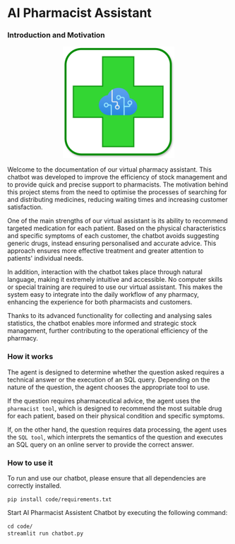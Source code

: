 # AI Pharmacist Assistant

### Introduction and Motivation

<div style="text-align: center;">
    <img src="media/ai_pharm.png" alt="logo" style="width: 50%;">
</div>

Welcome to the documentation of our virtual pharmacy assistant. This chatbot was developed to improve the efficiency of stock management and to provide quick and precise support to pharmacists. The motivation behind this project stems from the need to optimise the processes of searching for and distributing medicines, reducing waiting times and increasing customer satisfaction.

One of the main strengths of our virtual assistant is its ability to recommend targeted medication for each patient. Based on the physical characteristics and specific symptoms of each customer, the chatbot avoids suggesting generic drugs, instead ensuring personalised and accurate advice. This approach ensures more effective treatment and greater attention to patients' individual needs.

In addition, interaction with the chatbot takes place through natural language, making it extremely intuitive and accessible. No computer skills or special training are required to use our virtual assistant. This makes the system easy to integrate into the daily workflow of any pharmacy, enhancing the experience for both pharmacists and customers.

Thanks to its advanced functionality for collecting and analysing sales statistics, the chatbot enables more informed and strategic stock management, further contributing to the operational efficiency of the pharmacy.

### How it works

The agent is designed to determine whether the question asked requires a technical answer or the execution of an SQL query. Depending on the nature of the question, the agent chooses the appropriate tool to use. 

If the question requires pharmaceutical advice, the agent uses the `pharmacist tool`, which is designed to recommend the most suitable drug for each patient, based on their physical condition and specific symptoms. 

If, on the other hand, the question requires data processing, the agent uses the `SQL tool`, which interprets the semantics of the question and executes an SQL query on an online server to provide the correct answer.

### How to use it

To run and use our chatbot, please ensure that all dependencies are correctly installed.

```{bash}
pip install code/requirements.txt
```
Start AI Pharmacist Assistent Chatbot by executing the following command:

```{bash}
cd code/
streamlit run chatbot.py
```

